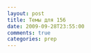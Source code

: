 ```yaml
---
layout: post
title: Темы для 156
date: 2009-09-28T23:55:00
comments: true
categories: prep
---
```


